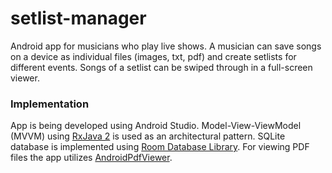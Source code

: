 # setlist-manager

Android app for musicians who play live shows. A musician can save songs on a device as individual files (images, txt, pdf) and create setlists for different events. Songs of a setlist can be swiped through in a full-screen viewer.

### Implementation

App is being developed using Android Studio. Model-View-ViewModel (MVVM) using [RxJava 2](https://github.com/ReactiveX/RxJava) is used as an architectural pattern. SQLite database is implemented using [Room Database Library](https://developer.android.com/topic/libraries/architecture/room.html). For viewing PDF files the app utilizes [AndroidPdfViewer](https://github.com/barteksc/AndroidPdfViewer).
